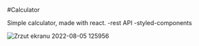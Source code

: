 #Calculator

Simple calculator, made with react. -rest API -styled-components

![Zrzut ekranu 2022-08-05 125956](https://user-images.githubusercontent.com/109136083/183065449-3f558a95-c854-40fc-adc2-493d81ebd2d8.png)

